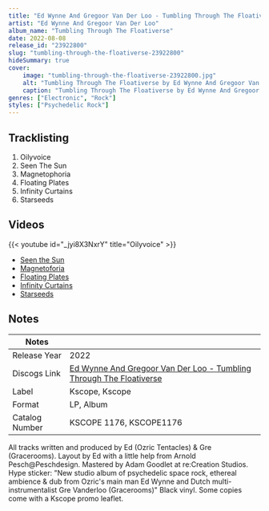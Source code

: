 ```yaml
---
title: "Ed Wynne And Gregoor Van Der Loo - Tumbling Through The Floativerse"
artist: "Ed Wynne And Gregoor Van Der Loo"
album_name: "Tumbling Through The Floativerse"
date: 2022-08-08
release_id: "23922800"
slug: "tumbling-through-the-floativerse-23922800"
hideSummary: true
cover:
    image: "tumbling-through-the-floativerse-23922800.jpg"
    alt: "Tumbling Through The Floativerse by Ed Wynne And Gregoor Van Der Loo"
    caption: "Tumbling Through The Floativerse by Ed Wynne And Gregoor Van Der Loo"
genres: ["Electronic", "Rock"]
styles: ["Psychedelic Rock"]
---
```


## Tracklisting
1. Oilyvoice
2. Seen The Sun
3. Magnetophoria
4. Floating Plates
5. Infinity Curtains
6. Starseeds

## Videos
{{< youtube id="_jyi8X3NxrY" title="Oilyvoice" >}}
- [Seen the Sun](https://www.youtube.com/watch?v=3mCX3G_7Z3Q)
- [Magnetoforia](https://www.youtube.com/watch?v=i6T0RcYZtPo)
- [Floating Plates](https://www.youtube.com/watch?v=HDszAKfSASo)
- [Infinity Curtains](https://www.youtube.com/watch?v=8hm4FG_UmEI)
- [Starseeds](https://www.youtube.com/watch?v=4A560y7IJ3s)


## Notes

| Notes          |             |
| ---------------| ----------- |
| Release Year   | 2022 |
| Discogs Link   | [Ed Wynne And Gregoor Van Der Loo - Tumbling Through The Floativerse](https://www.discogs.com/release/23922800-Ed-Wynne-And-Gre-Vanderloo-Tumbling-Through-The-Floativerse) |
| Label          | Kscope, Kscope |
| Format         | LP, Album |
| Catalog Number | KSCOPE 1176, KSCOPE1176 |

All tracks written and produced by Ed (Ozric Tentacles) & Gre (Gracerooms). Layout by Ed with a little help from Arnold Pesch@Peschdesign. Mastered by Adam Goodlet at re:Creation Studios.  Hype sticker: "New studio album of psychedelic space rock, ethereal ambience & dub from Ozric's main man Ed Wynne and Dutch multi-instrumentalist Gre Vanderloo (Gracerooms)"  Black vinyl. Some copies come with a Kscope promo leaflet.

